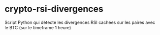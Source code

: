 # crypto-rsi-divergences
Script Python qui détecte les divergences RSI cachées sur les paires avec le BTC (sur le timeframe 1 heure)
